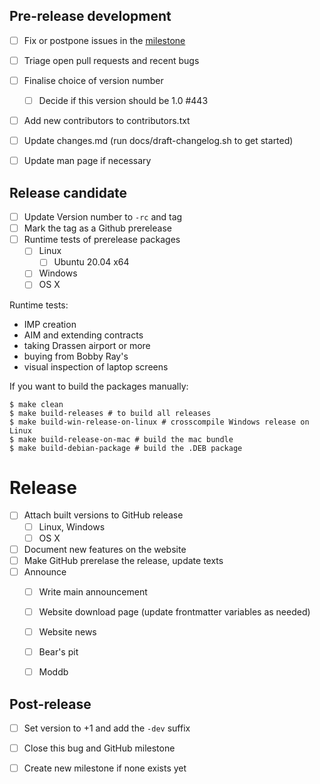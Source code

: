 ## Pre-release development

- [ ] Fix or postpone issues in the [milestone](https://github.com/ja2-stracciatella/ja2-stracciatella/milestone/6)
- [ ] Triage open pull requests and recent bugs
- [ ] Finalise choice of version number
  - [ ] Decide if this version should be 1.0 #443 
- [ ] Add new contributors to contributors.txt
- [ ] Update changes.md (run docs/draft-changelog.sh to get started)
- [ ] Update man page if necessary


## Release candidate

- [ ] Update Version number to `-rc` and tag
- [ ] Mark the tag as a Github prerelease
- [ ] Runtime tests of prerelease packages
  - [ ] Linux
    - [ ] Ubuntu 20.04 x64
  - [ ] Windows
  - [ ] OS X
  
Runtime tests:
 * IMP creation
 * AIM and extending contracts
 * taking Drassen airport or more
 * buying from Bobby Ray's
 * visual inspection of laptop screens

If you want to build the packages manually:

    $ make clean
    $ make build-releases # to build all releases
    $ make build-win-release-on-linux # crosscompile Windows release on Linux
    $ make build-release-on-mac # build the mac bundle
    $ make build-debian-package # build the .DEB package


# Release

- [ ] Attach built versions to GitHub release
  - [ ] Linux, Windows
  - [ ] OS X
- [ ] Document new features on the website
- [ ] Make GitHub prerelase the release, update texts
- [ ] Announce
  - [ ] Write main announcement
  - [ ] Website download page (update frontmatter variables as needed)
  - [ ] Website news
  - [ ] Bear's pit
  - [ ] Moddb

  
## Post-release
- [ ] Set version to +1 and add the `-dev` suffix
- [ ] Close this bug and GitHub milestone
- [ ] Create new milestone if none exists yet

